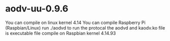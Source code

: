 # aodv-uu-0.9.6
   You can compile on linux kernel 4.14
   You can compile Raspberry Pi (Raspbian/Linux)
   run ./aodvd to run the protocal
   the aodvd and kaodv.ko file is executable file compile on Raspbian kernel 4.14.93
